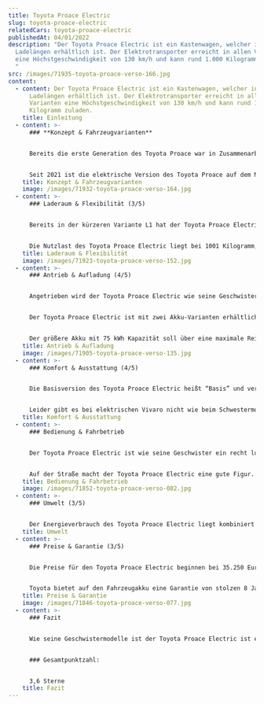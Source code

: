 ```yaml
---
title: Toyota Proace Electric
slug: toyota-proace-electric
relatedCars: toyota-proace-electric
publishedAt: 04/01/2022
description: "Der Toyota Proace Electric ist ein Kastenwagen, welcher in zwei
  Ladelängen erhältlich ist. Der Elektrotransporter erreicht in allen Varianten
  eine Höchstgeschwindigkeit von 130 km/h und kann rund 1.000 Kilogramm zuladen.
  "
src: /images/71935-toyota-proace-verso-166.jpg
content:
  - content: Der Toyota Proace Electric ist ein Kastenwagen, welcher in zwei
      Ladelängen erhältlich ist. Der Elektrotransporter erreicht in allen
      Varianten eine Höchstgeschwindigkeit von 130 km/h und kann rund 1.000
      Kilogramm zuladen.
    title: Einleitung
  - content: >-
      ### **Konzept & Fahrzeugvarianten**


      Bereits die erste Generation des Toyota Proace war in Zusammenarbeit mit Fiat, Citroen und Peugeot entstanden. Und auch die seit 2016 erhältliche zweite Generation ist eine gemeinsames Projekt, weshalb der Toyota Proace drei Geschwister hat: den Opel Vivaro, den Peugeot Expert und den Citroen Jumpy.


      Seit 2021 ist die elektrische Version des Toyota Proace auf dem Markt. Der Kastenwagen ist elektrisch in zwei Längen erhältlich: 4,95 Meter sowie 5,30 Meter. Außerdem hat der Kunde die Wahl zwischen zwei Akkus mit 50 kWh bzw. 75 kWh Kapazität, welche natürlich unterschiedliche Reichweiten ermöglichen. Der Toyota Proace ist auch als Kombi („Verso“) erhältlich, mit Sitzen und Fenstern im Fond. Hier soll es aber um die Kastenwagen-Version gehen.
    title: Konzept & Fahrzeugvarianten
    image: /images/71932-toyota-proace-verso-164.jpg
  - content: >-
      ### Laderaum & Flexibilität (3/5)


      Bereits in der kürzeren Variante L1 hat der Toyota Proace Electric ein Ladevolumen von rund 5.800 Liter. Der Stauraum kann über zwei geteilte, seitlich schwenkende Hecktüren oder eine nach oben schwingende Heckklappe beladen werden. Außerdem ist eine seitliche Schiebetür serienmäßig vorhanden. Der Laderaum hat hier eine Länge von rund 2,51 Meter, die Breite liegt bei maximal 1,63 Meter und die Ladung kann bis zu 1,40 Meter hoch geladen werden. Bei der größeren Versionen ändert sich vor allem die Länge des Laderaums: als L2 liegt diese bei 3,67 Meter. Dadurch entsteht ein Ladevolumen von mehr als 8.000 Liter.


      Die Nutzlast des Toyota Proace Electric liegt bei 1001 Kilogramm, optional kann diese auf rund 1.200 Kilogramm erhöht werden. Die Anhängelast ist bei allen Modellen gleich: 1.000 Kilogramm für gebremste, 750 Kilogramm für ungebremste Anhänger.
    title: Laderaum & Flexibilität
    image: /images/71923-toyota-proace-verso-152.jpg
  - content: >-
      ### Antrieb & Aufladung (4/5)


      Angetrieben wird der Toyota Proace Electric wie seine Geschwister von einem 100 kW Elektromotor, der ein Drehmoment von 260 Nm bereitstellt und den Elektrotransporter in ungefähr 12 Sekunden von 0 auf 100 km/h bringt. Wie meist bei Elektrofahrzeugen erfolgt die Kraftübertragung stufenlos. Die Höchstgeschwindigkeit beträgt bei allen Versionen bei 130 km/h.


      Der Toyota Proace Electric ist mit zwei Akku-Varianten erhältlich: Der 50 kWh-Akku ermöglicht maximale Reichweiten um die 230 Kilometer. Für eine 11 kW Wechselstrom-Wallbox gibt Toyota die volle Aufladungszeit mit 4 Stunden und 45 Minuten an. Außerdem ist eine Schnellladefunktion für eine 100 kW Gleichstrom-Wallbox verfügbar, welche die Ladung von 0 auf 80% in gerade einmal 32 Minuten erledigen soll.


      Der größere Akku mit 75 kWh Kapazität soll über eine maximale Reichweite von rund 330 Kilometer liegen ermöglichen, was sehr beachtlich ist für ein Fahrzeug dieser Größe. Allerdings dürften solche Strecken nur ohne Zuladung und mit wenig Steigung zu schaffen sein. Die Ladezeiten liegen hier bei rund 7 Stunden für die Wallbox und rund 48 Minuten für die 80-prozentige Schnellaufladung.
    title: Antrieb & Aufladung
    image: /images/71905-toyota-proace-verso-135.jpg
  - content: >-
      ### Komfort & Ausstattung (4/5)


      Die Basisversion des Toyota Proace Electric heißt “Basis” und verfügt bereits serienmäßig über ABS, einen Doppel-Airbag, eine praktische Berganfahrhilfe sowie eine Zentralverriegelung. Für rund 1.500 Euro mehr bekommt man die Ausstattungslinie “Comfort”, welche zusätzlich über zusätzliche Komfortausstattung verfügt. Weitere Ausstattungsvarianten sind nicht verfügbar.


      Leider gibt es bei elektrischen Vivaro nicht wie beim Schwestermodell Citroen Jumpy eine speziell für Baustellen ausgerüstete Variante mit erhöhter Bodenfreiheit und einem Motorschutz sowie einer erhöhten Nutzlast von rund 1.150 Kilogramm. Allerdings sind gegen Aufpreis Optionen wie Bodenplatte aus Holz im Laderaum und eine Trennwand erhältlich.
    title: Komfort & Ausstattung
  - content: >-
      ### Bedienung & Fahrbetrieb


      Der Toyota Proace Electric ist wie seine Geschwister ein recht luxuriöser Kastenwagen, dessen Fahrerkabine sehr komfortabel und hochwertig ist. Die Anzeigen sind fast alle digital und auch sonst mutet das Armaturenbrett sehr modern an. Der Transporter wirkt dadurch weniger wie ein robuster Handwerker-Kastenwagen und mehr wie ein komfortabler Kleinbus. Etwas gewöhnungsbedürftig ist der Fahrmodus-Schalter, der nur mit einem Finger bedient werden kann, wodurch die Auswahl etwas hakelig ist.


      Auf der Straße macht der Toyota Proace Electric eine gute Figur. Die 260 Nm brauchen für ihre Entfaltung nicht wie beim Verbrennermotor einen konkreten Drehzahlbereich, sondern sind direkt vorhanden. Dadurch beschleunigt der Elektrotransporter mehr als ordentlich und ist dank 100 kW Leistung auch auf Landstraßen flott unterwegs. Und auch die Autobahn ist kein Hindernis, allerdings ist das Fahrzeug bei 100 km/h abgeriegelt.
    title: Bedienung & Fahrbetrieb
    image: /images/71852-toyota-proace-verso-082.jpg
  - content: >-
      ### Umwelt (3/5)


      Der Energieverbrauch des Toyota Proace Electric liegt kombiniert laut Toyota bei 25,1 kWh auf 100 km. Bei angenommenen 30 Cent pro Kilowattstunde kosten 100 km Fahrstrecke also rund 7,50 €. Ein zusätzliches Solarmodul für mehr Reichweite wird nicht angeboten.
    title: Umwelt
  - content: >-
      ### Preise & Garantie (3/5)


      Die Preise für den Toyota Proace Electric beginnen bei 35.250 Euro netto für den L1 Basis mit 50 kWh-Akku und Basisausstattung. Als „Comfort“ kostet der Proace etwas mehr als 1.000 Euro netto mehr. Die Langversion L2 ist nur als Variante „Comfort“ ab rund 37.400 Euro netto erhältlich. Alle Batterien sind im Preis enthalten und müssen nicht dazu gemietet werden.


      Toyota bietet auf den Fahrzeugakku eine Garantie von stolzen 8 Jahren bzw. 160.000 Kilometer . Für das Fahrzeug gelten wie üblich bei Toyota eine Herstellergarantie von 3 Jahren bzw. 100.000 Kilometer
    title: Preise & Garantie
    image: /images/71846-toyota-proace-verso-077.jpg
  - content: >-
      ### Fazit


      Wie seine Geschwistermodelle ist der Toyota Proace Electric ist ein recht hochwertiger Kastenwagen, welcher zudem mit einer recht hohen Reichweite punktet. Auch die Akku-Garantie ist sehr bemerkenswert. Der Laderaum ist sehr geräumig und einfach beladbar und es gibt viele praktische Ausstattungsdetails, wodurch der eJumpy speziell für Lieferanten und HandProacewerker sehr interessant sein dürfte. Allerdings ist das Fahrzeug nicht gerade günstig. Die -Modelle kosten 8.000 bis 10.000 Euro netto mehr als das vergleichbare Verbrenner-Modell. Dadurch könnte das Fahrzeug für einige Interessenten schlich nicht erschwinglich sein.


      ### Gesamtpunktzahl:


      3,6 Sterne
    title: Fazit
---
```

